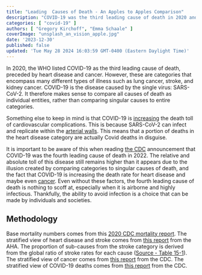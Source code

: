 ```yaml
---
title: "Leading  Causes of Death - An Apples to Apples Comparison"
description: "COVID-19 was the third leading cause of death in 2020 and the fourth in 2022. Here, we analyze how the leading causes of death compare to each other when looked at with a more fine grain perspective."
categories: [ "covid-19" ]
authors: [ "Gregory Kirchoff", "Emma Schaale" ]
coverImage: "unsplash_an_vision_apple.jpg"
date: '2023-12-30'
published: false
updated: 'Tue May 28 2024 16:03:59 GMT-0400 (Eastern Daylight Time)'
---
```

<script> // usables
	import RecipeCard from '$lib/components/usables/RecipeCard/RecipeCard.svelte';
import CauseOfDeathChart from '$lib/components/internal/projects/CauseOfDeath/CauseOfDeathChart.svelte';
</script>

In 2020, the WHO listed COVID-19 as the third leading cause of death, preceded by heart disease and cancer. However, these are categories that encompass many different types of illness such as lung cancer, stroke, and kidney cancer. COVID-19 is the disease caused by the single virus: SARS-CoV-2. It therefore makes sense to compare all causes of death as individual entities, rather than comparing singular causes to entire categories.

<CauseOfDeathChart />

Something else to keep in mind is that COVID-19 is [increasing](https://newsroom.heart.org/news/covid-toll-realized-cvd-deaths-take-big-jump-especially-among-certain-populations#:~:text=25%2C%202023%20%E2%80%94%20The%20number%20of,2019%20to%20928%2C741%20in%202020.) the death toll of cardiovascular complications. This is because SARS-CoV-2 can infect and replicate within the [arterial walls](https://www.nih.gov/news-events/nih-research-matters/how-sars-cov-2-contributes-heart-attacks-strokes). This means that a portion of deaths in the heart disease category are actually Covid deaths in disguise.

It is important to be aware of this when reading [the CDC](https://www.cdc.gov/mmwr/volumes/72/wr/mm7218a3.htm#:~:text=During%202022%2C%20the%20three%20leading,218%2C064) announcement that COVID-19 was the fourth leading cause of death in 2022. The relative and absolute toll of this disease still remains higher than it appears due to the illusion created by comparing categories to singular causes of death, and the fact that COVID-19 is increasing the death rate for heart disease and maybe even [cancer](https://www.sciencedirect.com/science/article/pii/S0300908423001360?fbclid=IwAR2SrX8vKYxZf0_-Ia83L3TEu_1EIbVjJLpTv4Sahn93U5PGmX6i6TCKlbc). Even without these factors, the fourth leading cause of death is nothing to scoff at, especially when it is airborne and highly infectious. Thankfully, the ability to avoid infection is a choice that can be made by individuals and societies.

## Methodology

Base mortality numbers comes from this [2020 CDC mortality report](https://www.cdc.gov/nchs/data/databriefs/db427-tables.pdf#1). The stratified view of heart disease and stroke comes from [this report](https://www.ahajournals.org/doi/10.1161/CIR.0000000000001123#F14-1) from the AHA. The proportion of sub-causes from the stroke category is derived from the global ratio of stroke rates for each cause ([Source - Table 15-1](https://www.ahajournals.org/doi/10.1161/CIR.0000000000001123#R3-24)). The stratified view of cancer comes from [this report](https://gis.cdc.gov/Cancer/USCS/#/AtAGlance/) from the CDC. The stratified view of COVID-19 deaths comes from [this report](https://www.cdc.gov/nchs/pressroom/podcasts/2022/20220107/20220107.htm) from the CDC.